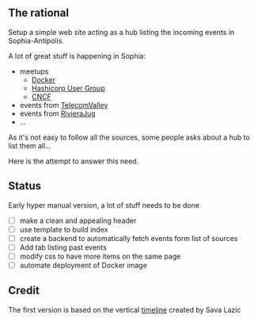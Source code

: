 ## The rational

Setup a simple web site acting as a hub listing the incoming events in Sophia-Antipolis.

A lot of great stuff is happening in Sophia:

- meetups
  - [Docker](meetup.com/fr-FR/Docker-Nice)
  - [Hashicorp User Group](https://www.meetup.com/fr-FR/Sophia-Antipolis-HashiCorp-User-Group)
  - [CNCF](https://www.meetup.com/fr-FR/CNCF-Cloud-Native-Computing-Sophia-Antipolis/)
- events from [TelecomValley](https://telecomvalley.fr)
- events from [RivieraJug](http://rivierajug.org)
- ...

As it's not easy to follow all the sources, some people asks about a hub to list them all...

Here is the attempt to answer this need.

## Status

Early hyper manual version, a lot of stuff needs to be done

- [ ] make a clean and appealing header
- [ ] use template to build index
- [ ] create a backend to automatically fetch events form list of sources
- [ ] Add tab listing past events
- [ ] modify css to have more items on the same page
- [ ] automate deployment of Docker image

## Credit

The first version is based on the vertical [timeline](http://codepen.io/savalazic/pen/QKwERN) created by Sava Lazic

 

